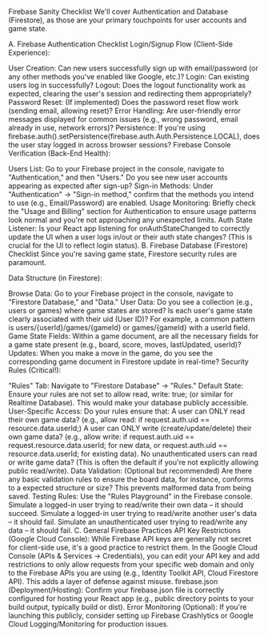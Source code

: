 Firebase Sanity Checklist
We'll cover Authentication and Database (Firestore), as those are your primary touchpoints for user accounts and game state.

A. Firebase Authentication Checklist
Login/Signup Flow (Client-Side Experience):

User Creation: Can new users successfully sign up with email/password (or any other methods you've enabled like Google, etc.)?
Login: Can existing users log in successfully?
Logout: Does the logout functionality work as expected, clearing the user's session and redirecting them appropriately?
Password Reset: (If implemented) Does the password reset flow work (sending email, allowing reset)?
Error Handling: Are user-friendly error messages displayed for common issues (e.g., wrong password, email already in use, network errors)?
Persistence: If you're using firebase.auth().setPersistence(firebase.auth.Auth.Persistence.LOCAL), does the user stay logged in across browser sessions?
Firebase Console Verification (Back-End Health):

Users List: Go to your Firebase project in the console, navigate to "Authentication," and then "Users." Do you see new user accounts appearing as expected after sign-up?
Sign-in Methods: Under "Authentication" -> "Sign-in method," confirm that the methods you intend to use (e.g., Email/Password) are enabled.
Usage Monitoring: Briefly check the "Usage and Billing" section for Authentication to ensure usage patterns look normal and you're not approaching any unexpected limits.
Auth State Listener: Is your React app listening for onAuthStateChanged to correctly update the UI when a user logs in/out or their auth state changes? (This is crucial for the UI to reflect login status).
B. Firebase Database (Firestore) Checklist
Since you're saving game state, Firestore security rules are paramount.

Data Structure (in Firestore):

Browse Data: Go to your Firebase project in the console, navigate to "Firestore Database," and "Data."
User Data: Do you see a collection (e.g., users or games) where game states are stored? Is each user's game state clearly associated with their uid (User ID)? For example, a common pattern is users/{userId}/games/{gameId} or games/{gameId} with a userId field.
Game State Fields: Within a game document, are all the necessary fields for a game state present (e.g., board, score, moves, lastUpdated, userId)?
Updates: When you make a move in the game, do you see the corresponding game document in Firestore update in real-time?
Security Rules (Critical!):

"Rules" Tab: Navigate to "Firestore Database" -> "Rules."
Default State: Ensure your rules are not set to allow read, write: true; (or similar for Realtime Database). This would make your database publicly accessible.
User-Specific Access: Do your rules ensure that:
A user can ONLY read their own game data? (e.g., allow read: if request.auth.uid == resource.data.userId;)
A user can ONLY write (create/update/delete) their own game data? (e.g., allow write: if request.auth.uid == request.resource.data.userId; for new data, or request.auth.uid == resource.data.userId; for existing data).
No unauthenticated users can read or write game data? (This is often the default if you're not explicitly allowing public read/write).
Data Validation: (Optional but recommended) Are there any basic validation rules to ensure the board data, for instance, conforms to a expected structure or size? This prevents malformed data from being saved.
Testing Rules: Use the "Rules Playground" in the Firebase console.
Simulate a logged-in user trying to read/write their own data – it should succeed.
Simulate a logged-in user trying to read/write another user's data – it should fail.
Simulate an unauthenticated user trying to read/write any data – it should fail.
C. General Firebase Practices
API Key Restrictions (Google Cloud Console):
While Firebase API keys are generally not secret for client-side use, it's a good practice to restrict them. In the Google Cloud Console (APIs & Services -> Credentials), you can edit your API key and add restrictions to only allow requests from your specific web domain and only to the Firebase APIs you are using (e.g., Identity Toolkit API, Cloud Firestore API). This adds a layer of defense against misuse.
firebase.json (Deployment/Hosting):
Confirm your firebase.json file is correctly configured for hosting your React app (e.g., public directory points to your build output, typically build or dist).
Error Monitoring (Optional):
If you're launching this publicly, consider setting up Firebase Crashlytics or Google Cloud Logging/Monitoring for production issues.